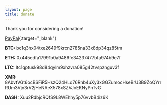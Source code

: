 ```yaml
---
layout: page
title: donate
---
```


Thank you for considering a donation!

[PayPal](https://www.paypal.com/donate?hosted_button_id=HT476PNWWGZ4E){:target="_blank"}

**BTC:** bc1q3hx04txe2649f9krcn2785na33x8dp34qz85tm

**ETH:** 0x445edfa17991b0a9486fe34237477bfa974b9e7f

**LTC:** ltc1qptusk98d84qylm9xhzvra085g42tvspznguv3f

**XMR:** 8AbvtVGt6ocBSFiR5HszQ24HLq76Rnb4uXy3xGGZumocHseBrU3B9ZoQYrrRUm3Vjn3rV2jHeNAeX578xSZVJoEKNyPnTvG

**DASH:** Xuu2RdbjcRQfS9L8WEhhy5p76vvbB4iz6K